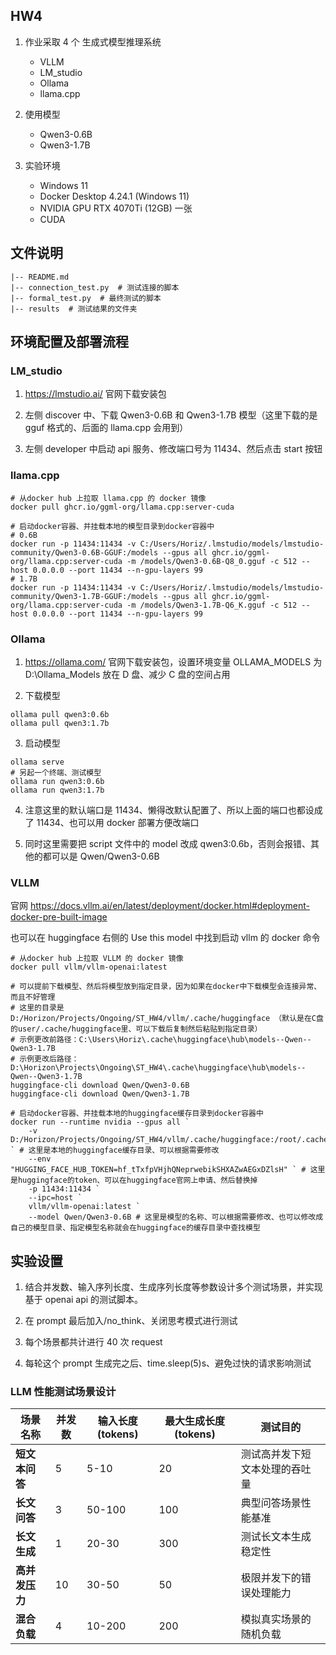 ## HW4

1. 作业采取 4 个 生成式模型推理系统

   - VLLM
   - LM_studio
   - Ollama
   - llama.cpp

2. 使用模型

   - Qwen3-0.6B
   - Qwen3-1.7B

3. 实验环境

   - Windows 11
   - Docker Desktop 4.24.1 (Windows 11)
   - NVIDIA GPU RTX 4070Ti (12GB) 一张
   - CUDA

## 文件说明

```
|-- README.md
|-- connection_test.py  # 测试连接的脚本
|-- formal_test.py  # 最终测试的脚本
|-- results  # 测试结果的文件夹
```

## 环境配置及部署流程

### LM_studio

1. https://lmstudio.ai/ 官网下载安装包

2. 左侧 discover 中、下载 Qwen3-0.6B 和 Qwen3-1.7B 模型（这里下载的是 gguf 格式的、后面的 llama.cpp 会用到）

3. 左侧 developer 中启动 api 服务、修改端口号为 11434、然后点击 start 按钮

### llama.cpp

```shell
# 从docker hub 上拉取 llama.cpp 的 docker 镜像
docker pull ghcr.io/ggml-org/llama.cpp:server-cuda
```

```shell
# 启动docker容器、并挂载本地的模型目录到docker容器中
# 0.6B
docker run -p 11434:11434 -v C:/Users/Horiz/.lmstudio/models/lmstudio-community/Qwen3-0.6B-GGUF:/models --gpus all ghcr.io/ggml-org/llama.cpp:server-cuda -m /models/Qwen3-0.6B-Q8_0.gguf -c 512 --host 0.0.0.0 --port 11434 --n-gpu-layers 99
# 1.7B
docker run -p 11434:11434 -v C:/Users/Horiz/.lmstudio/models/lmstudio-community/Qwen3-1.7B-GGUF:/models --gpus all ghcr.io/ggml-org/llama.cpp:server-cuda -m /models/Qwen3-1.7B-Q6_K.gguf -c 512 --host 0.0.0.0 --port 11434 --n-gpu-layers 99
```

### Ollama

1. https://ollama.com/ 官网下载安装包，设置环境变量 OLLAMA_MODELS 为 D:\Ollama_Models 放在 D 盘、减少 C 盘的空间占用

2. 下载模型

```shell
ollama pull qwen3:0.6b
ollama pull qwen3:1.7b
```

3. 启动模型

```shell
ollama serve
# 另起一个终端、测试模型
ollama run qwen3:0.6b
ollama run qwen3:1.7b
```

4. 注意这里的默认端口是 11434、懒得改默认配置了、所以上面的端口也都设成了 11434、也可以用 docker 部署方便改端口

5. 同时这里需要把 script 文件中的 model 改成 qwen3:0.6b，否则会报错、其他的都可以是 Qwen/Qwen3-0.6B

### VLLM

官网 https://docs.vllm.ai/en/latest/deployment/docker.html#deployment-docker-pre-built-image

也可以在 huggingface 右侧的 Use this model 中找到启动 vllm 的 docker 命令

```shell
# 从docker hub 上拉取 VLLM 的 docker 镜像
docker pull vllm/vllm-openai:latest
```

```shell
# 可以提前下载模型、然后将模型放到指定目录，因为如果在docker中下载模型会连接异常、而且不好管理
# 这里的目录是 D:/Horizon/Projects/Ongoing/ST_HW4/vllm/.cache/huggingface （默认是在C盘的user/.cache/huggingface里、可以下载后复制然后粘贴到指定目录）
# 示例更改前路径：C:\Users\Horiz\.cache\huggingface\hub\models--Qwen--Qwen3-1.7B
# 示例更改后路径：D:\Horizon\Projects\Ongoing\ST_HW4\.cache\huggingface\hub\models--Qwen--Qwen3-1.7B
huggingface-cli download Qwen/Qwen3-0.6B
huggingface-cli download Qwen/Qwen3-1.7B
```

```shell
# 启动docker容器、并挂载本地的huggingface缓存目录到docker容器中
docker run --runtime nvidia --gpus all `
    -v D:/Horizon/Projects/Ongoing/ST_HW4/vllm/.cache/huggingface:/root/.cache/huggingface ` # 这里是本地的huggingface缓存目录、可以根据需要修改
    --env "HUGGING_FACE_HUB_TOKEN=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" ` # 这里是huggingface的token、可以在huggingface官网上申请、然后替换掉
    -p 11434:11434 `
    --ipc=host `
    vllm/vllm-openai:latest `
    --model Qwen/Qwen3-0.6B # 这里是模型的名称、可以根据需要修改、也可以修改成自己的模型目录、指定模型名称就会在huggingface的缓存目录中查找模型
```

## 实验设置

1. 结合并发数、输入序列长度、生成序列长度等参数设计多个测试场景，并实现基于 openai api 的测试脚本。

2. 在 prompt 最后加入/no_think、关闭思考模式进行测试

3. 每个场景都共计进行 40 次 request

4. 每轮这个 prompt 生成完之后、time.sleep(5)s、避免过快的请求影响测试

### LLM 性能测试场景设计

| 场景名称       | 并发数 | 输入长度 (tokens) | 最大生成长度 (tokens) | 测试目的                       |
| -------------- | ------ | ----------------- | --------------------- | ------------------------------ |
| **短文本问答** | 5      | 5-10              | 20                    | 测试高并发下短文本处理的吞吐量 |
| **长文问答**   | 3      | 50-100            | 100                   | 典型问答场景性能基准           |
| **长文生成**   | 1      | 20-30             | 300                   | 测试长文本生成稳定性           |
| **高并发压力** | 10     | 30-50             | 50                    | 极限并发下的错误处理能力       |
| **混合负载**   | 4      | 10-200            | 200                   | 模拟真实场景的随机负载         |
